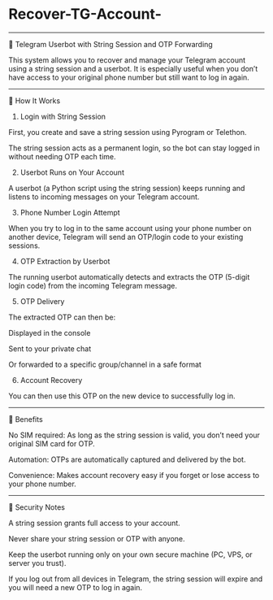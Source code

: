 # Recover-TG-Account-

---

📌 Telegram Userbot with String Session and OTP Forwarding

This system allows you to recover and manage your Telegram account using a string session and a userbot.
It is especially useful when you don’t have access to your original phone number but still want to log in again.


---

🔹 How It Works

1. Login with String Session

First, you create and save a string session using Pyrogram or Telethon.

The string session acts as a permanent login, so the bot can stay logged in without needing OTP each time.



2. Userbot Runs on Your Account

A userbot (a Python script using the string session) keeps running and listens to incoming messages on your Telegram account.



3. Phone Number Login Attempt

When you try to log in to the same account using your phone number on another device, Telegram will send an OTP/login code to your existing sessions.



4. OTP Extraction by Userbot

The running userbot automatically detects and extracts the OTP (5-digit login code) from the incoming Telegram message.



5. OTP Delivery

The extracted OTP can then be:

Displayed in the console

Sent to your private chat

Or forwarded to a specific group/channel in a safe format




6. Account Recovery

You can then use this OTP on the new device to successfully log in.





---

🔹 Benefits

No SIM required: As long as the string session is valid, you don’t need your original SIM card for OTP.

Automation: OTPs are automatically captured and delivered by the bot.

Convenience: Makes account recovery easy if you forget or lose access to your phone number.



---

🔹 Security Notes

A string session grants full access to your account.

Never share your string session or OTP with anyone.

Keep the userbot running only on your own secure machine (PC, VPS, or server you trust).

If you log out from all devices in Telegram, the string session will expire and you will need a new OTP to log in again.


